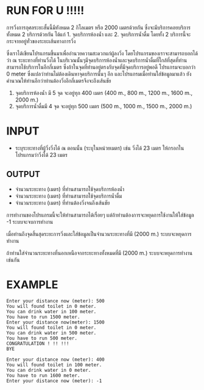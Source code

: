 # RUN FOR U !!!!!
การวิ่งการกุศลระยะสั้นนี้มีทังหมด 2 กิโลเมตร หรือ 2000 เมตรด้วยกัน ซึ่งจะมีบริการคอยบริการทั้งหมด 2 บริการด้วยกัน ได้แก่ 1. จุดบริการห้องน้ำ และ 2. จุดบริการน้ำดื่ม โดยทั้ง 2 บริการนี้จะกระจายอยู่ทั่วของระยะเส้นทางการวิ่ง

ซึ่งเราได้เขียนโปรแกรมขึ้นมาเพื่ออำนวยความสะดวกแก่ผู้ลงวิ่ง โดยโปรแกรมของเราจะสามารถบอกได้ว่า ณ ระยะทางที่ท่านวิ่งได้ ในบริเวณนั้นๆมีจุดบริการห้องน้ำและจุดบริการน้ำดื่มที่ใกล้ที่สุดที่ท่านสามารถใช้บริการในอีกกี่เมตร ซึ่งถ้าในจุดที่ท่านอยู่ตรงกับจุดที่มีจุดบริการอยู่พอดี โปรแกรมจะบอกว่า 0 meter ซึ่งแปลว่าท่านไม่ต้องเดินหาจุดบริการนั้นๆ อีก และโปรแกรมเมื่อท่านใส่ข้อมูลมาแล้ว ยังคำนวณให้ท่านอีกว่าท่านต้องวิ่งอีกกี่เมตรจึงจะถึงเส้นชัย

1.  จุดบริการห้องน้ำ มี 5 จุด จะอยู่ทุก 400 เมตร (400 m., 800 m., 1200 m., 1600 m., 2000 m.)
2.  จุดบริการน้ำดื่มมี 4 จุด จะอยู่ทุก 500 เมตร (500 m., 1000 m., 1500 m., 2000 m.)

# INPUT
-   ระบุระยะทางที่ผู้วิ่งวิ่งได้ ณ ตอนนั้น (ระบุในหน่วยเมตร) เช่น วิ่งได้ 23 เมตร ให้กรอกในโปรแกรมว่าวิ่งได้ 23 เมตร

## OUTPUT
-   จำนวนระยะทาง (เมตร) ที่ท่านสามารถใช้จุดบริการห้องน้ำ
-   จำนวนระยะทาง (เมตร) ที่ท่านสามารถใช้จุดบริการน้ำดื่ม
-   จำนวนระยะทาง (เมตร) ที่ท่านต้องวิ่งจนถึงเส้นชัย


การทำงานของโปรแกรมนี้จะให้ท่านสามารถได้เรื่อยๆ แต่ถ้าท่านต้องการจะหยุดการใช้งานให้ใส่ข้อมูล -1 ระบบจะจบการทำงาน

เมื่อท่านถึงจุดสิ้นสุดระยะการวิ่งและใส่ข้อมูลเป็นจำนวนระยะทางที่มี (2000 m.) ระบบจะหยุดการทำงาน

ถ้าท่านใส่จำนวนระยะทางที่นอกเหนือจากระยะทางทั้งหมดที่มี (2000 m.) ระบบจะหยุดการทำงานเช่นกัน



# EXAMPLE
```
Enter your distance now (meter): 500
You will found toilet in 0 meter.
You can drink water in 100 meter.
You have to run 1500 meter.
Enter your distance now(meter): 1500
You will found toilet in 0 meter.
You can drink water in 500 meter.
You have to run 500 meter.
CONGRATULATION ! !! !!!
BYE
```

```
Enter your distance now (meter): 400
You will found toilet in 100 meter.
You can drink water in 0 meter.
You have to run 1600 meter.
Enter your distance now (meter): -1
```
